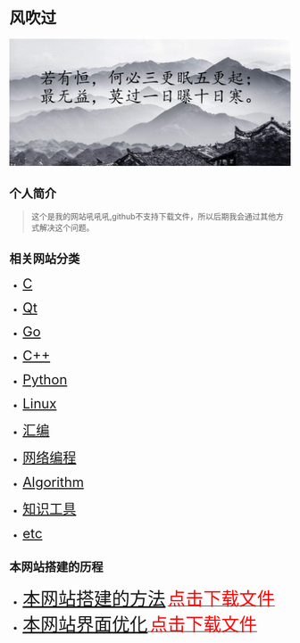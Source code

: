 # 风吹过

![首页图片](./image/title.gif)

## 个人简介

> 这个是我的网站吼吼吼,github不支持下载文件，所以后期我会通过其他方式解决这个问题。



## 相关网站分类


*	<font size=5>[C](./blog/C/index.md)</font>

*	<font size=5>[Qt](./blog/Qt/index.md)</font>

*	<font size=5>[Go](./blog/Go/index.md)</font>

*	<font size=5>[C++](./blog/C++/index.md)</font>

*	<font size=5>[Python](./blog/Python/index.md)</font>

*	<font size=5>[Linux](./blog/Linux/index.md)</font>

*	<font size=5>[汇编](./blog/Compile/index.md)</font>

*	<font size=5>[网络编程](./blog/Socket/index.md)</font>

*	<font size=5>[Algorithm](./blog/Algorithm/index.md)</font>

*	<font size=5>[知识工具](./blog/Tools/index.md)</font>

*	<font size=5>[etc](./blog/etc/index.md)</font>


## 本网站搭建的历程

*	<font size=6 >[本网站搭建的方法](./blog/网站搭建的方法.md)</font> <a href="blog/Download+Picture/网站搭建的方法.md.tar.gz"> <font size=6 color="red"> 点击下载文件</font></a>
*	<font size=6 color="red">[本网站界面优化](./blog/网站界面优化.md)</font><a href="./blog/Download+Picture/网站界面优化.md.tar.gz"> <font size=6 color="red">点击下载文件</font></a>

